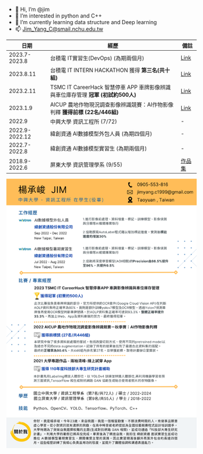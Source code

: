 - 👋 Hi, I’m @jim
- 👀 I’m interested in python and C++
- 🌱 I’m currently learning data structure and Deep learning
- 📫 Jim_Yang_C@smail.nchu.edu.tw

| 日期 | 經歷 | 備註 |
| --- | --- | --- |
| 2023.7-2023.8 | 台積電 IT實習生(DevOps) (為期兩個月) | [Link](https://sites.google.com/view/jim-yang/%E6%A5%8A%E6%89%BF%E5%B3%BB-%E5%80%8B%E4%BA%BA%E7%B6%B2%E9%A0%81/2023-tsmc-it-intern?authuser=0) |
| 2023.8.11 | 台積電 IT INTERN HACKATHON 獲得 **第三名(共十組)** | [Link](https://sites.google.com/view/jim-yang/%E6%A5%8A%E6%89%BF%E5%B3%BB-%E5%80%8B%E4%BA%BA%E7%B6%B2%E9%A0%81/2023-tsmc-it-intern?authuser=0#h.wl9x1upbwqrg) |
| 2023.2.11 | TSMC IT CareerHack 智慧停車 APP 車牌影像辨識與車位庫存管理 **冠軍 (初試約500人)** | [Link](https://sites.google.com/view/jim-yang/%E6%A5%8A%E6%89%BF%E5%B3%BB-%E5%80%8B%E4%BA%BA%E7%B6%B2%E9%A0%81/2023-tsmc-it-careerhack-%E6%99%BA%E6%85%A7%E5%81%9C%E8%BB%8A-app-%E8%BB%8A%E7%89%8C%E5%BD%B1%E5%83%8F%E8%BE%A8%E8%AD%98%E8%88%87%E8%BB%8A%E4%BD%8D%E5%BA%AB%E5%AD%98%E7%AE%A1%E7%90%86-%E5%86%A0%E8%BB%8D?authuser=0) |
| 2023.1.9 | AICUP 農地作物現況調查影像辨識競賽：AI作物影像判釋 **獲得前標 (22名/446組)** | [Link](https://sites.google.com/view/jim-yang/%E6%A5%8A%E6%89%BF%E5%B3%BB-%E5%80%8B%E4%BA%BA%E7%B6%B2%E9%A0%81/2022-ai-cup-ai%E4%BD%9C%E7%89%A9%E5%BD%B1%E5%83%8F%E5%88%A4%E8%AD%98%E5%89%8D%E6%A8%99%E7%8D%B2%E5%BE%97%E8%A8%88%E7%95%AB%E8%BE%A6%E5%85%AC%E5%AE%A4%E7%8D%8E%E7%8B%80?authuser=0) |
| 2022.9 | 中興大學 資訊工程所 (7/72) | - |
| 2022.9-2022.12 | 緯創資通 AI數據模型外包人員 (為期四個月) | - |
| 2022.7-2022.8 | 緯創資通 AI數據模型實習生 (為期兩個月) | - |
| 2018.9-2022.6 | 屏東大學 資訊管理學系 (9/55) | [作品集](https://sites.google.com/view/jim-yang/%E6%A5%8A%E6%89%BF%E5%B3%BB-%E5%80%8B%E4%BA%BA%E7%B6%B2%E9%A0%81/%E5%A4%A7%E5%AD%B8%E6%99%82%E6%9C%9F%E4%BD%9C%E5%93%81%E9%9B%86?authuser=0) |

![image](Resume.png)
